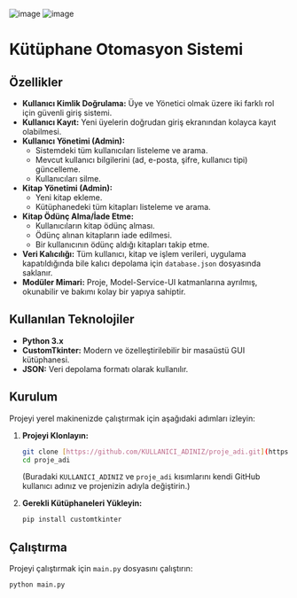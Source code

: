 ![image](https://github.com/user-attachments/assets/3e677703-c32a-4774-925d-dd26d29aa7c6)
![image](https://github.com/user-attachments/assets/c53898ed-b988-44bb-8ea9-bf3a7a698d11)

# Kütüphane Otomasyon Sistemi

## Özellikler

* **Kullanıcı Kimlik Doğrulama:** Üye ve Yönetici olmak üzere iki farklı rol için güvenli giriş sistemi.
* **Kullanıcı Kayıt:** Yeni üyelerin doğrudan giriş ekranından kolayca kayıt olabilmesi.
* **Kullanıcı Yönetimi (Admin):**
    * Sistemdeki tüm kullanıcıları listeleme ve arama.
    * Mevcut kullanıcı bilgilerini (ad, e-posta, şifre, kullanıcı tipi) güncelleme.
    * Kullanıcıları silme.
* **Kitap Yönetimi (Admin):**
    * Yeni kitap ekleme.
    * Kütüphanedeki tüm kitapları listeleme ve arama.
* **Kitap Ödünç Alma/İade Etme:**
    * Kullanıcıların kitap ödünç alması.
    * Ödünç alınan kitapların iade edilmesi.
    * Bir kullanıcının ödünç aldığı kitapları takip etme.
* **Veri Kalıcılığı:** Tüm kullanıcı, kitap ve işlem verileri, uygulama kapatıldığında bile kalıcı depolama için `database.json` dosyasında saklanır.
* **Modüler Mimari:** Proje, Model-Service-UI katmanlarına ayrılmış, okunabilir ve bakımı kolay bir yapıya sahiptir.

## Kullanılan Teknolojiler

* **Python 3.x**
* **CustomTkinter:** Modern ve özelleştirilebilir bir masaüstü GUI kütüphanesi.
* **JSON:** Veri depolama formatı olarak kullanılır.

## Kurulum

Projeyi yerel makinenizde çalıştırmak için aşağıdaki adımları izleyin:

1.  **Projeyi Klonlayın:**
    ```bash
    git clone [https://github.com/KULLANICI_ADINIZ/proje_adi.git](https://github.com/KULLANICI_ADINIZ/proje_adi.git)
    cd proje_adi
    ```
    (Buradaki `KULLANICI_ADINIZ` ve `proje_adi` kısımlarını kendi GitHub kullanıcı adınız ve projenizin adıyla değiştirin.)

2.  **Gerekli Kütüphaneleri Yükleyin:**
    ```bash
    pip install customtkinter
    ```
## Çalıştırma

Projeyi çalıştırmak için `main.py` dosyasını çalıştırın:

```bash
python main.py
